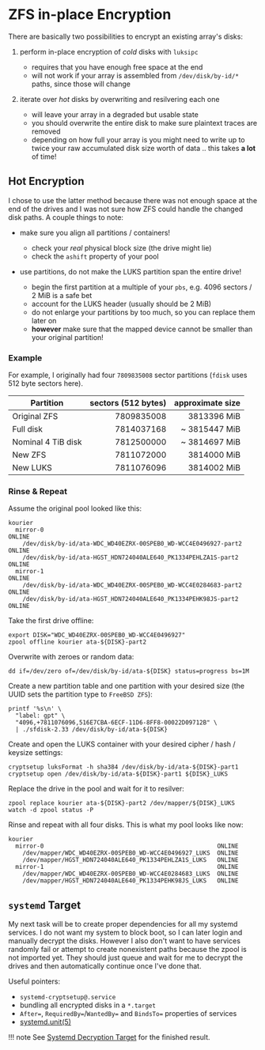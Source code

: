 # ZFS in-place Encryption

There are basically two possibilities to encrypt an existing array's disks:

1. perform in-place encryption of _cold_ disks with `luksipc`
    - requires that you have enough free space at the end
    - will not work if your array is assembled from `/dev/disk/by-id/*` paths, since those will
      change

2. iterate over _hot_ disks by overwriting and resilvering each one
    - will leave your array in a degraded but usable state
    - you should overwrite the entire disk to make sure plaintext traces are removed
    - depending on how full your array is you might need to write up to twice your raw accumulated
      disk size worth of data .. this takes **a lot** of time!

## Hot Encryption

I chose to use the latter method because there was not enough space at the end of the drives and I
was not sure how ZFS could handle the changed disk paths. A couple things to note:

- make sure you align all partitions / containers!
    - check your _real_ physical block size (the drive might lie)
    - check the `ashift` property of your pool

- use partitions, do not make the LUKS partition span the entire drive!
    - begin the first partition at a multiple of your `pbs`, e.g. 4096 sectors / 2 MiB is a safe bet
    - account for the LUKS header (usually should be 2 MiB)
    - do not enlarge your partitions by too much, so you can replace them later on
    - **however** make sure that the mapped device cannot be smaller than your original partition!

### Example

For example, I originally had four `7809835008` sector partitions (`fdisk` uses 512 byte sectors
here).

| Partition          | sectors (512 bytes) | approximate size |
| -------------------| ------------------: | ---------------: |
| Original ZFS       |          7809835008 |      3813396 MiB |
| Full disk          |          7814037168 |    ~ 3815447 MiB |
| Nominal 4 TiB disk |          7812500000 |    ~ 3814697 MiB |
| New ZFS            |          7811072000 |      3814000 MiB |
| New LUKS           |          7811076096 |      3814002 MiB |

### Rinse & Repeat

Assume the original pool looked like this:

    kourier
      mirror-0                                                          ONLINE
        /dev/disk/by-id/ata-WDC_WD40EZRX-00SPEB0_WD-WCC4E0496927-part2  ONLINE
        /dev/disk/by-id/ata-HGST_HDN724040ALE640_PK1334PEHLZA1S-part2   ONLINE
      mirror-1                                                          ONLINE
        /dev/disk/by-id/ata-WDC_WD40EZRX-00SPEB0_WD-WCC4E0284683-part2  ONLINE
        /dev/disk/by-id/ata-HGST_HDN724040ALE640_PK1334PEHK98JS-part2   ONLINE

Take the first drive offline:

    export DISK="WDC_WD40EZRX-00SPEB0_WD-WCC4E0496927"
    zpool offline kourier ata-${DISK}-part2

Overwrite with zeroes or random data:

    dd if=/dev/zero of=/dev/disk/by-id/ata-${DISK} status=progress bs=1M

Create a new partition table and one partition with your desired size (the UUID sets the partition
type to `FreeBSD ZFS`):

    printf '%s\n' \
      "label: gpt" \
      "4096,+7811076096,516E7CBA-6ECF-11D6-8FF8-00022D09712B" \
      | ./sfdisk-2.33 /dev/disk/by-id/ata-${DISK}

Create and open the LUKS container with your desired cipher / hash / keysize settings:

    cryptsetup luksFormat -h sha384 /dev/disk/by-id/ata-${DISK}-part1
    cryptsetup open /dev/disk/by-id/ata-${DISK}-part1 ${DISK}_LUKS

Replace the drive in the pool and wait for it to resilver:

    zpool replace kourier ata-${DISK}-part2 /dev/mapper/${DISK}_LUKS
    watch -d zpool status -P

Rinse and repeat with all four disks. This is what my pool looks like now:

    kourier
      mirror-0                                                 ONLINE
        /dev/mapper/WDC_WD40EZRX-00SPEB0_WD-WCC4E0496927_LUKS  ONLINE
        /dev/mapper/HGST_HDN724040ALE640_PK1334PEHLZA1S_LUKS   ONLINE
      mirror-1                                                 ONLINE
        /dev/mapper/WDC_WD40EZRX-00SPEB0_WD-WCC4E0284683_LUKS  ONLINE
        /dev/mapper/HGST_HDN724040ALE640_PK1334PEHK98JS_LUKS   ONLINE

## `systemd` Target

My next task will be to create proper dependencies for all my systemd services. I do not want my
system to block boot, so I can later login and manually decrypt the disks. However I also don't want
to have services randomly fail or attempt to create nonexistent paths because the zpool is not
imported yet. They should just queue and wait for me to decrypt the drives and then automatically
continue once I've done that.

Useful pointers:

- `systemd-cryptsetup@.service`
- bundling all encrypted disks in a `*.target`
- `After=`, `RequiredBy=`/`WantedBy=` and `BindsTo=` properties of services
- [systemd.unit(5)](https://www.freedesktop.org/software/systemd/man/systemd.unit.html)

!!! note
    See [Systemd Decryption Target](systemd-decryption-target.html) for the finished result.